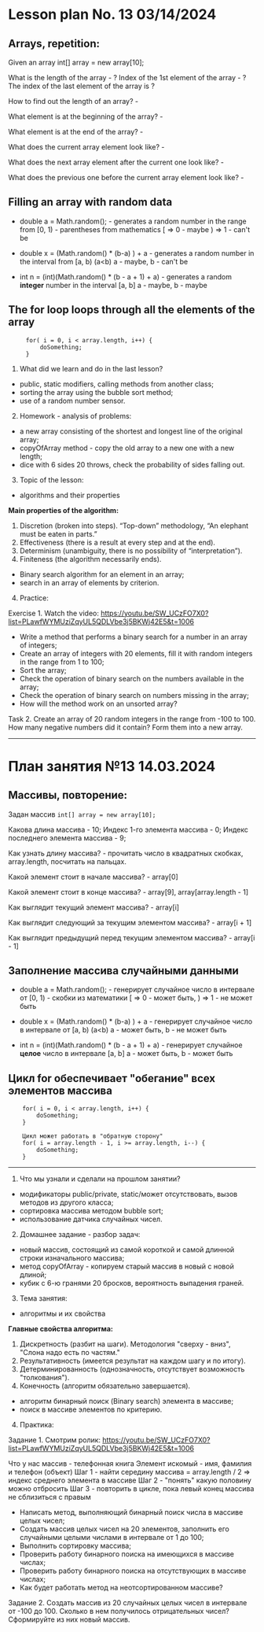 # Lesson plan No. 13 03/14/2024

## Arrays, repetition:

Given an array int[] array = new array[10];

What is the length of the array - ?
Index of the 1st element of the array - ?
The index of the last element of the array is ?

How to find out the length of an array? -

What element is at the beginning of the array? -

What element is at the end of the array? -

What does the current array element look like? -

What does the next array element after the current one look like? -

What does the previous one before the current array element look like? -

## Filling an array with random data

* double a = Math.random(); - generates a random number in the range from [0, 1) - parentheses from mathematics
  [ => 0 - maybe ) => 1 - can't be

* double x = (Math.random() * (b-a) ) + a - generates a random number in the interval from [a, b) (a<b)
  a - maybe, b - can't be

* int n = (int)(Math.random() * (b - a + 1) + a) - generates a random **integer** number in the interval [a, b]
  a - maybe, b - maybe

## The for loop loops through all the elements of the array

         for( i = 0, i < array.length, i++) {
             doSomething;
         }


1. What did we learn and do in the last lesson?
- public, static modifiers, calling methods from another class;
- sorting the array using the bubble sort method;
- use of a random number sensor.

2. Homework - analysis of problems:
- a new array consisting of the shortest and longest line of the original array;
- copyOfArray method - copy the old array to a new one with a new length;
- dice with 6 sides 20 throws, check the probability of sides falling out.

3. Topic of the lesson:
- algorithms and their properties

**Main properties of the algorithm:**
1. Discretion (broken into steps).
   “Top-down” methodology, “An elephant must be eaten in parts.”
2. Effectiveness (there is a result at every step and at the end).
3. Determinism (unambiguity, there is no possibility of “interpretation”).
4. Finiteness (the algorithm necessarily ends).

- Binary search algorithm for an element in an array;
- search in an array of elements by criterion.

4. Practice:

Exercise 1.
Watch the video: https://youtu.be/SW_UCzFO7X0?list=PLawfWYMUziZqyUL5QDLVbe3j5BKWj42E5&t=1006

- Write a method that performs a binary search for a number in an array of integers;
- Create an array of integers with 20 elements, fill it with random integers in the range from 1 to 100;
- Sort the array;
- Check the operation of binary search on the numbers available in the array;
- Check the operation of binary search on numbers missing in the array;
- How will the method work on an unsorted array?

Task 2.
Create an array of 20 random integers in the range from -100 to 100.
How many negative numbers did it contain?
Form them into a new array.


---------------------------------

# План занятия №13 14.03.2024

## Массивы, повторение:

Задан массив 
`int[] array = new array[10];` 

Какова длина массива - 10;
Индекс 1-го элемента массива - 0; 
Индекс последнего элемента массива - 9;

Как узнать длину массива? - прочитать число в квадратных скобках, array.length, посчитать на пальцах.

Какой элемент стоит в начале массива? - array[0]

Какой элемент стоит в конце массива? - array[9], array[array.length - 1]

Как выглядит текущий элемент массива? - array[i]  

Как выглядит следующий за текущим элементом массива? - array[i + 1]

Как выглядит предыдущий перед текущим элементом массива? - array[i - 1]

## Заполнение массива случайными данными

* double a = Math.random(); - генерирует случайное число в интервале от [0, 1) - скобки из математики
  [ =>  0 - может быть, ) => 1 - не может быть

* double x = (Math.random() * (b-a) ) + a  - генерирует случайное число в интервале от [a, b) (a<b)
  a - может быть, b - не может быть

* int n = (int)(Math.random() * (b - a + 1) + a) - генерирует случайное **целое** число в интервале [a, b]
  a  - может быть, b  - может быть

## Цикл for обеспечивает "обегание" всех элементов массива

        for( i = 0, i < array.length, i++) {
            doSomething;
        }

        Цикл может работать в "обратную сторону" 
        for( i = array.length - 1, i >= array.length, i--) {
            doSomething;
        }
-----------------------------------------------------------------

1. Что мы узнали и сделали на прошлом занятии?
- модификаторы public/private, static/может отсутствовать, вызов методов из другого класса;
- сортировка массива методом bubble sort;
- использование датчика случайных чисел.

2. Домашнее задание - разбор задач:
- новый массив, состоящий из самой короткой и самой длинной строки изначального массива;
- метод copyOfArray - копируем старый массив в новый с новой длиной;
- кубик с 6-ю гранями 20 бросков, вероятность выпадения граней.

3. Тема занятия:
- алгоритмы и их свойства

**Главные свойства алгоритма:**
1. Дискретность (разбит на шаги).
   Методология "сверху - вниз", "Слона надо есть по частям."
2. Результативность (имеется результат на каждом шагу и по итогу).
3. Детерминированность (однозначность, отсутствует возможность "толкования").
4. Конечность (алгоритм обязательно завершается).

- алгоритм бинарный поиск (Binary search) элемента в массиве;
- поиск в массиве элементов по критерию.

4. Практика:

Задание 1.
Смотрим ролик: https://youtu.be/SW_UCzFO7X0?list=PLawfWYMUziZqyUL5QDLVbe3j5BKWj42E5&t=1006 

Что у нас массив - телефонная книга
Элемент искомый - имя, фамилия и телефон (объект)
Шаг 1 - найти середину массива = array.length / 2 => индекс среднего элемента в массиве
Шаг 2 - "понять" какую половину можно отбросить
Шаг 3 - повторить в цикле, пока левый конец массива не сблизиться с правым

- Написать метод, выполняющий бинарный поиск числа в массиве целых чисел;
- Создать массив целых чисел на 20 элементов, заполнить его случайными целыми числами в интервале от 1 до 100;
- Выполнить сортировку массива;
- Проверить работу бинарного поиска на имеющихся в массиве числах;
- Проверить работу бинарного поиска на отсутствующих в массиве числах;
- Как будет работать метод на неотсортированном массиве?

Задание 2.
Создать массив из 20 случайных целых чисел в интервале от -100 до 100.
Сколько в нем получилось отрицательных чисел? 
Сформируйте из них новый массив.




